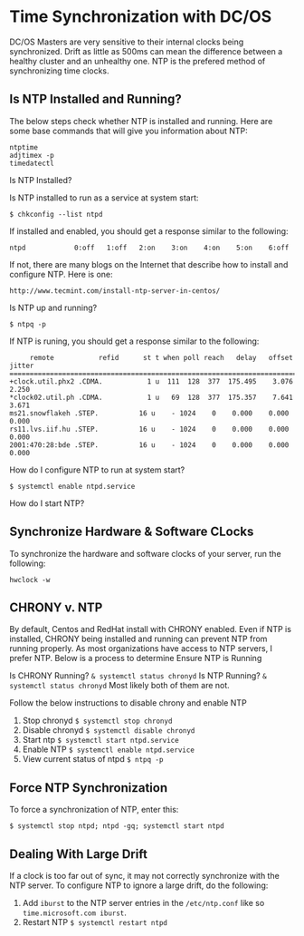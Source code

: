 # Time Synchronization with DC/OS

DC/OS Masters are very sensitive to their internal clocks being synchronized.  Drift as little as 500ms can mean the difference between a healthy cluster and an unhealthy one.  NTP is the prefered method of synchronizing time clocks.

## Is NTP Installed and Running?
The below steps check whether NTP is installed and running.  Here are some base commands that will give you information about NTP:
```
ntptime
adjtimex -p
timedatectl
```
Is NTP Installed?

Is NTP installed to run as a service at system start:
```
$ chkconfig --list ntpd
```
If installed and enabled, you should get a response similar to the following:
```
ntpd           	0:off	1:off	2:on	3:on	4:on	5:on	6:off
```
If not, there are many blogs on the Internet that describe how to install and configure NTP.  Here is one:
```
http://www.tecmint.com/install-ntp-server-in-centos/
```

Is NTP up and running?
```
$ ntpq -p
```
If NTP is runing, you should get a response similar to the following:
```
     remote           refid      st t when poll reach   delay   offset  jitter
==============================================================================
+clock.util.phx2 .CDMA.           1 u  111  128  377  175.495    3.076   2.250
*clock02.util.ph .CDMA.           1 u   69  128  377  175.357    7.641   3.671
ms21.snowflakeh .STEP.          16 u    - 1024    0    0.000    0.000   0.000
rs11.lvs.iif.hu .STEP.          16 u    - 1024    0    0.000    0.000   0.000
2001:470:28:bde .STEP.          16 u    - 1024    0    0.000    0.000   0.000
```
How do I configure NTP to run at system start?
```
$ systemctl enable ntpd.service
```
How do I start NTP?


## Synchronize Hardware & Software CLocks
To synchronize the hardware and software clocks of your server, run the following:
```
hwclock -w
```

## CHRONY v. NTP
By default, Centos and RedHat install with CHRONY enabled.  Even if NTP is installed, CHRONY being installed and running can prevent NTP from running properly.  As most organizations have access to NTP servers, I prefer NTP.  Below is a process to determine Ensure NTP is Running

Is CHRONY Running? `& systemctl status chronyd`
Is NTP Running? `& systemctl status chronyd`
Most likely both of them are not.

Follow the below instructions to disable chrony and enable NTP
1.  Stop chronyd `$ systemctl stop chronyd`
2.  Disable chronyd `$ systemctl disable chronyd`
3.  Start ntp `$ systemctl start ntpd.service`
4.  Enable NTP `$ systemctl enable ntpd.service`
5.  View current status of ntpd `$ ntpq -p`

## Force NTP Synchronization
To force a synchronization of NTP, enter this:
```
$ systemctl stop ntpd; ntpd -gq; systemctl start ntpd
```

## Dealing With Large Drift
If a clock is too far out of sync, it may not correctly synchronize with the NTP server.  To configure NTP to ignore a large drift, do the following:
1.  Add `iburst` to the NTP server entries in the `/etc/ntp.conf` like so `time.microsoft.com iburst`.  
2.  Restart NTP `$ systemctl restart ntpd`


